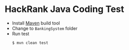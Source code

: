 # HackRank Java Coding Test

* Install [Maven](https://www.tutorialspoint.com/maven) build tool
* Change to `BankingSystem` folder
* Run test
  ```
  $ mvn clean test
  ```